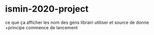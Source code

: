 # ismin-2020-project


ce que ça afficher 
les nom des gens 
librairi utiliser et source de donne 
+principe
commence de lancement
